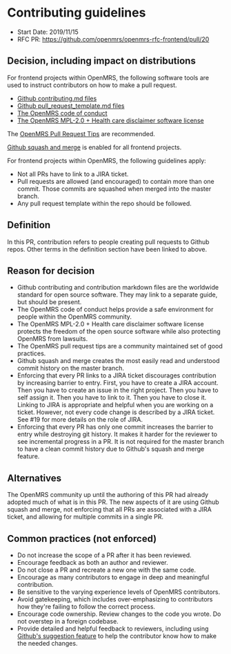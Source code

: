 # Contributing guidelines
- Start Date: 2019/11/15
- RFC PR: https://github.com/openmrs/openmrs-rfc-frontend/pull/20

## Decision, including impact on distributions
For frontend projects within OpenMRS, the following software tools are used to instruct contributors on how to make a pull request.

- [Github contributing.md files](https://help.github.com/en/github/building-a-strong-community/setting-guidelines-for-repository-contributors#adding-a-contributing-file)
- [Github pull_request_template.md files](https://help.github.com/en/github/building-a-strong-community/creating-a-pull-request-template-for-your-repository)
- [The OpenMRS code of conduct](https://wiki.openmrs.org/display/docs/Code+of+Conduct)
- [The OpenMRS MPL-2.0 + Health care disclaimer software license](https://wiki.openmrs.org/display/RES/OpenMRS+License+FAQ)

The [OpenMRS Pull Request Tips](https://wiki.openmrs.org/display/docs/Pull+Request+Tips) are recommended.

[Github squash and merge](https://help.github.com/en/github/collaborating-with-issues-and-pull-requests/about-pull-request-merges#squash-and-merge-your-pull-request-commits) is enabled for all frontend projects.

For frontend projects within OpenMRS, the following guidelines apply:
- Not all PRs have to link to a JIRA ticket.
- Pull requests are allowed (and encouraged) to contain more than one commit. Those commits are squashed when merged into the master branch.
- Any pull request template within the repo should be followed.

## Definition
In this PR, contribution refers to people creating pull requests to Github repos. Other terms in the definition section have been linked to above.

## Reason for decision
- Github contributing and contribution markdown files are the worldwide standard for open source software. They may link to a separate guide, but should be present.
- The OpenMRS code of conduct helps provide a safe environment for people within the OpenMRS community.
- The OpenMRS MPL-2.0 + Health care disclaimer software license protects the freedom of the open source software while also protecting OpenMRS from lawsuits.
- The OpenMRS pull request tips are a community maintained set of good practices.
- Github squash and merge creates the most easily read and understood commit history on the master branch.
- Enforcing that every PR links to a JIRA ticket discourages contribution by increasing barrier to entry. First, you have to create a JIRA account. Then you have to create an issue in the right project. Then you have to self assign it. Then you have to link to it. Then you have to close it. Linking to JIRA is appropriate and helpful when you are working on a ticket. However, not every code change is described by a JIRA ticket. See #19 for more details on the role of JIRA.
- Enforcing that every PR has only one commit increases the barrier to entry while destroying git history. It makes it harder for the reviewer to see incremental progress in a PR. It is not required for the master branch to have a clean commit history due to Github's squash and merge feature.

## Alternatives
The OpenMRS community up until the authoring of this PR had already adopted much of what is in this PR. The new aspects of it are using Github squash and merge, not enforcing that all PRs are associated with a JIRA ticket, and allowing for multiple commits in a single PR.

## Common practices (not enforced)
- Do not increase the scope of a PR after it has been reviewed.
- Encourage feedback as both an author and reviewer.
- Do not close a PR and recreate a new one with the same code.
- Encourage as many contributors to engage in deep and meaningful contribution.
- Be sensitive to the varying experience levels of OpenMRS contributors.
- Avoid gatekeeping, which includes over-emphasizing to contributors how they're failing to follow the correct process.
- Encourage code ownership. Review changes to the code you wrote. Do not overstep in a foreign codebase.
- Provide detailed and helpful feedback to reviewers, including using [Github's suggestion feature](https://help.github.com/en/github/collaborating-with-issues-and-pull-requests/incorporating-feedback-in-your-pull-request) to help the contributor know how to make the needed changes.
